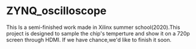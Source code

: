 # ZYNQ_oscilloscope
This Is a semi-finished work made in Xilinx summer school(2020).This project is designed to sample the chip's temperture and show it on a 720p screen through HDMI. If we have chance,we'd like to finish it soon.
